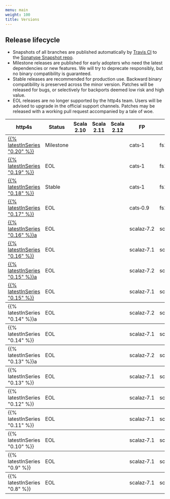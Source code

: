 ```yaml
---
menu: main
weight: 100
title: Versions
---
```


## Release lifecycle

* <span class="badge badge-danger">Snapshots</span> of all branches
  are published automatically by [Travis CI] to the [Sonatype Snapshot
  repo].
* <span class="badge badge-warning">Milestone</span> releases are
  published for early adopters who need the latest dependencies or new
  features.  We will try to deprecate responsibly, but no binary
  compatibility is guaranteed.
* <span class="badge badge-success">Stable</span> releases are
  recommended for production use.  Backward binary compatibility is
  preserved across the minor version.  Patches will be released for
  bugs, or selectively for backports deemed low risk and high value.
* <span class="badge badge-secondary">EOL</span> releases are no
  longer supported by the http4s team.  Users will be advised to upgrade
  in the official support channels.  Patches may be released with
  a working pull request accompanied by a tale of woe.

[Travis CI]: https://travis-ci.org/http4s/http4s 
[Sonatype Snapshot repo]: https://oss.sonatype.org/content/repositories/snapshots/org/http4s/

<table class="table table-responsive table-hover">
  <thead>
    <tr>
      <th>http4s</th>
      <th class="text-center">Status</th>
      <th class="text-center">Scala 2.10</th>
      <th class="text-center">Scala 2.11</th>
      <th class="text-center">Scala 2.12</th>
      <th>FP</th>
      <th>Streaming</th>
      <th>JDK</th>
    </tr>
  </thead>
  <tbody>
    <tr>
      <td><a href="/v0.20">{{% latestInSeries "0.20" %}}</a></td>
      <td class="text-center"><span class="badge badge-warning">Milestone</span></td>
      <td class="text-center"><i class="fa fa-ban"></i></td>
      <td class="text-center"><i class="fa fa-check"></i></td>
      <td class="text-center"><i class="fa fa-check"></i></td>
      <td>cats&#8209;1</td>
      <td>fs2&#8209;1</td>
      <td>1.8+</td>
    </tr>
    <tr>
      <td><a href="/v0.19">{{% latestInSeries "0.19" %}}</a></td>
      <td class="text-center"><span class="badge badge-secondary">EOL</span></td>
      <td class="text-center"><i class="fa fa-ban"></i></td>
      <td class="text-center"><i class="fa fa-check"></i></td>
      <td class="text-center"><i class="fa fa-check"></i></td>
      <td>cats&#8209;1</td>
      <td>fs2&#8209;1</td>
      <td>1.8+</td>
    </tr>
    <tr>
      <td><a href="/v0.18">{{% latestInSeries "0.18" %}}</a></td>
      <td class="text-center"><span class="badge badge-success">Stable</span></td>
      <td class="text-center"><i class="fa fa-ban"></i></td>
      <td class="text-center"><i class="fa fa-check"></i></td>
      <td class="text-center"><i class="fa fa-check"></i></td>
      <td>cats&#8209;1</td>
      <td>fs2&#8209;0.10</td>
      <td>1.8+</td>
    </tr>
    <tr>
      <td><a href="/v0.17">{{% latestInSeries "0.17" %}}</a></td>
      <td class="text-center"><span class="badge badge-secondary">EOL</span></td>
      <td class="text-center"><i class="fa fa-ban"></i></td>
      <td class="text-center"><i class="fa fa-check"></i></td>
      <td class="text-center"><i class="fa fa-check"></i></td>
      <td>cats&#8209;0.9</td>
      <td>fs2&#8209;0.9</td>
      <td>1.8+</td>
    </tr>
    <tr>
      <td><a href="/v0.16">{{% latestInSeries "0.16" %}}a</a></td>
      <td class="text-center"><span class="badge badge-secondary">EOL</span></td>
      <td class="text-center"><i class="fa fa-check"></i></td>
      <td class="text-center"><i class="fa fa-check"></i></td>
      <td class="text-center"><i class="fa fa-check"></i></td>
      <td>scalaz&#8209;7.2</td>
      <td>scalaz&#8209;stream&#8209;0.8a</td>
      <td>1.8+</td>
    </tr>
    <tr>
      <td><a href="/v0.16">{{% latestInSeries "0.16" %}}</a></td>
      <td class="text-center"><span class="badge badge-secondary">EOL</span></td>
      <td class="text-center"><i class="fa fa-check"></i></td>
      <td class="text-center"><i class="fa fa-check"></i></td>
      <td class="text-center"><i class="fa fa-check"></i></td>
      <td>scalaz&#8209;7.1</td>
      <td>scalaz&#8209;stream&#8209;0.8</td>
      <td>1.8+</td>
    </tr>
    <tr>
      <td><a href="/v0.15">{{% latestInSeries "0.15" %}}a</a></td>
      <td class="text-center"><span class="badge badge-secondary">EOL</span></td>
      <td class="text-center"><i class="fa fa-check"></i></td>
      <td class="text-center"><i class="fa fa-check"></i></td>
      <td class="text-center"><i class="fa fa-check"></i></td>
      <td>scalaz&#8209;7.2</td>
      <td>scalaz&#8209;stream&#8209;0.8a</td>
      <td>1.8+</td>
    </tr>
    <tr>
      <td><a href="/v0.15">{{% latestInSeries "0.15" %}}</a></td>
      <td class="text-center"><span class="badge badge-secondary">EOL</span></td>
      <td class="text-center"><i class="fa fa-check"></i></td>
      <td class="text-center"><i class="fa fa-check"></i></td>
      <td class="text-center"><i class="fa fa-check"></i></td>
      <td>scalaz&#8209;7.1</td>
      <td>scalaz&#8209;stream&#8209;0.8</td>
      <td>1.8+</td>
    </tr>
  </tbody>
  <tbody>
    <tr>
      <td>{{% latestInSeries "0.14" %}}a</td>
      <td class="text-center"><span class="badge badge-secondary">EOL</span></td>
      <td class="text-center"><i class="fa fa-check"></i></td>
      <td class="text-center"><i class="fa fa-check"></i></td>
      <td class="text-center"><i class="fa fa-ban"></i></td>
      <td>scalaz&#8209;7.2</td>
      <td>scalaz&#8209;stream&#8209;0.8a</td>
      <td>1.8+</td>
    </tr>
  </tbody>
  <tbody>
    <tr>
      <td>{{% latestInSeries "0.14" %}}</td>
      <td class="text-center"><span class="badge badge-secondary">EOL</span></td>
      <td class="text-center"><i class="fa fa-check"></i></td>
      <td class="text-center"><i class="fa fa-check"></i></td>
      <td class="text-center"><i class="fa fa-ban"></i></td>
      <td>scalaz&#8209;7.1</td>
      <td>scalaz&#8209;stream&#8209;0.8</td>
      <td>1.8+</td>
    </tr>
  </tbody>
  <tbody>
    <tr>
      <td>{{% latestInSeries "0.13" %}}a</td>
      <td class="text-center"><span class="badge badge-secondary">EOL</span></td>
      <td class="text-center"><i class="fa fa-check"></i></td>
      <td class="text-center"><i class="fa fa-check"></i></td>
      <td class="text-center"><i class="fa fa-ban"></i></td>
      <td>scalaz&#8209;7.2</td>
      <td>scalaz&#8209;stream&#8209;0.8a</td>
      <td>1.8+</td>
    </tr>
  </tbody>
  <tbody>
    <tr>
      <td>{{% latestInSeries "0.13" %}}</td>
      <td class="text-center"><span class="badge badge-secondary">EOL</span></td>
      <td class="text-center"><i class="fa fa-check"></i></td>
      <td class="text-center"><i class="fa fa-check"></i></td>
      <td class="text-center"><i class="fa fa-ban"></i></td>
      <td>scalaz&#8209;7.1</td>
      <td>scalaz&#8209;stream&#8209;0.8</td>
      <td>1.8+</td>
    </tr>
  </tbody>
  <tbody>
    <tr>
      <td>{{% latestInSeries "0.12" %}}</td>
      <td class="text-center"><span class="badge badge-secondary">EOL</span></td>
      <td class="text-center"><i class="fa fa-check"></i></td>
      <td class="text-center"><i class="fa fa-check"></i></td>
      <td class="text-center"><i class="fa fa-ban"></i></td>
      <td>scalaz&#8209;7.1</td>
      <td>scalaz&#8209;stream&#8209;0.8</td>
      <td>1.8+</td>
    </tr>
  </tbody>
  <tbody>
    <tr>
      <td>{{% latestInSeries "0.11" %}}</td>
      <td class="text-center"><span class="badge badge-secondary">EOL</span></td>
      <td class="text-center"><i class="fa fa-check"></i></td>
      <td class="text-center"><i class="fa fa-check"></i></td>
      <td class="text-center"><i class="fa fa-ban"></i></td>
      <td>scalaz&#8209;7.1</td>
      <td>scalaz&#8209;stream&#8209;0.8</td>
      <td>1.8+</td>
    </tr>
  </tbody>
  <tbody>
    <tr>
      <td>{{% latestInSeries "0.10" %}}</td>
      <td class="text-center"><span class="badge badge-secondary">EOL</span></td>
      <td class="text-center"><i class="fa fa-check"></i></td>
      <td class="text-center"><i class="fa fa-check"></i></td>
      <td class="text-center"><i class="fa fa-ban"></i></td>
      <td>scalaz&#8209;7.1</td>
      <td>scalaz&#8209;stream&#8209;0.7a</td>
      <td>1.8+</td>
    </tr>
  </tbody>
  <tbody>
    <tr>
      <td>{{% latestInSeries "0.9" %}}</td>
      <td class="text-center"><span class="badge badge-secondary">EOL</span></td>
      <td class="text-center"><i class="fa fa-check"></i></td>
      <td class="text-center"><i class="fa fa-check"></i></td>
      <td class="text-center"><i class="fa fa-ban"></i></td>
      <td>scalaz&#8209;7.1</td>
      <td>scalaz&#8209;stream&#8209;0.7a</td>
      <td>1.8+</td>
    </tr>
  </tbody>
  <tbody>
    <tr>
      <td>{{% latestInSeries "0.8" %}}</td>
      <td class="text-center"><span class="badge badge-secondary">EOL</span></td>
      <td class="text-center"><i class="fa fa-check"></i></td>
      <td class="text-center"><i class="fa fa-check"></i></td>
      <td class="text-center"><i class="fa fa-ban"></i></td>
      <td>scalaz&#8209;7.1</td>
      <td>scalaz&#8209;stream&#8209;0.7a</td>
      <td>1.7+</td>
    </tr>
  </tbody>
</table>

